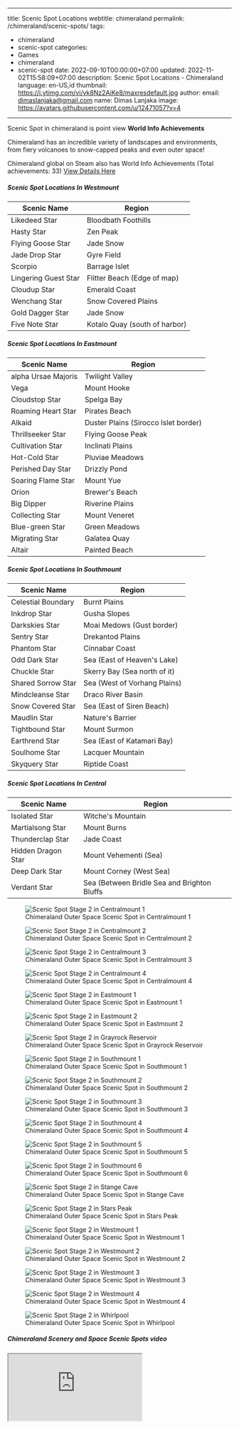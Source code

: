 ---
  title: Scenic Spot Locations
webtitle: chimeraland
permalink: /chimeraland/scenic-spots/
tags:
  - chimeraland
  - scenic-spot
categories:
  - Games
  - chimeraland
  - scenic-spot
date: 2022-09-10T00:00:00+07:00
updated: 2022-11-02T15:58:09+07:00
description: Scenic Spot Locations - Chimeraland
language: en-US,id
thumbnail: https://i.ytimg.com/vi/vk8Nz2AiKe8/maxresdefault.jpg
author:
  email: dimaslanjaka@gmail.com
  name: Dimas Lanjaka
  image: https://avatars.githubusercontent.com/u/12471057?v=4
  ---

  <section id="bootstrap-wrapper">
  <link
    rel="stylesheet"
    href="https://rawcdn.githack.com/dimaslanjaka/Web-Manajemen/870a349/css/bootstrap-5-3-0-alpha3-wrapper.css"
  />
  <div class="row">
    <div class="col-12 mb-2">
      <p>
        Scenic Spot in chimeraland is point view <b>World Info Achievements</b>
      </p>
      <p>
        Chimeraland has an incredible variety of landscapes and environments,
        from fiery volcanoes to snow-capped peaks and even outer space!
      </p>
      <p>
        Chimeraland global on Steam also has World Info Achievements (Total
        achievements: 33)
        <a
          href="https://steamcommunity.com/stats/1913730/achievements"
          rel="nofollow noopener noreferer noreferrer"
          target="_blank"
          class="text-primary"
          >View Details Here</a
        >
      </p>
    </div>
  </div>
  <div class="row">
    <div class="col-12 col-lg-6 mb-2">
      <h5>Scenic Spot Locations In Westmount</h5>
      <table class="table">
        <thead>
          <tr>
            <th>Scenic Name</th>
            <th>Region</th>
          </tr>
        </thead>
        <tbody>
          <tr>
            <td id="likedeed-star">Likedeed Star</td>
            <td id="bloodbath-foothills">Bloodbath Foothills</td>
          </tr>
          <tr>
            <td id="hasty-star">Hasty Star</td>
            <td id="zen-peak">Zen Peak</td>
          </tr>
          <tr>
            <td id="flying-goose-star">Flying Goose Star</td>
            <td id="jade-snow">Jade Snow</td>
          </tr>
          <tr>
            <td id="jade-drop-star">Jade Drop Star</td>
            <td id="gyre-field">Gyre Field</td>
          </tr>
          <tr>
            <td id="scorpio">Scorpio</td>
            <td id="barrage-islet">Barrage Islet</td>
          </tr>
          <tr>
            <td id="lingering-guest-star">Lingering Guest Star</td>
            <td id="flitter-beach-(edge-of-map)">
              Flitter Beach (Edge of map)
            </td>
          </tr>
          <tr>
            <td id="cloudup-star">Cloudup Star</td>
            <td id="emerald-coast">Emerald Coast</td>
          </tr>
          <tr>
            <td id="wenchang-star">Wenchang Star</td>
            <td id="snow-covered-plains">Snow Covered Plains</td>
          </tr>
          <tr>
            <td id="gold-dagger-star">Gold Dagger Star</td>
            <td id="jade-snow">Jade Snow</td>
          </tr>
          <tr>
            <td id="five-note-star">Five Note Star</td>
            <td id="kotalo-quay-(south-of-harbor)">
              Kotalo Quay (south of harbor)
            </td>
          </tr>
        </tbody>
      </table>
    </div>
    <div class="col-12 col-lg-6 mb-2">
      <h5>Scenic Spot Locations In Eastmount</h5>
      <table class="table">
        <thead>
          <tr>
            <th>Scenic Name</th>
            <th>Region</th>
          </tr>
        </thead>
        <tbody>
          <tr>
            <td id="alpha-ursae-majoris">alpha Ursae Majoris</td>
            <td id="twilight-valley">Twilight Valley</td>
          </tr>
          <tr>
            <td id="vega">Vega</td>
            <td id="mount-hooke">Mount Hooke</td>
          </tr>
          <tr>
            <td id="cloudstop-star">Cloudstop Star</td>
            <td id="spelga-bay">Spelga Bay</td>
          </tr>
          <tr>
            <td id="roaming-heart-star">Roaming Heart Star</td>
            <td id="pirates-beach">Pirates Beach</td>
          </tr>
          <tr>
            <td id="alkaid">Alkaid</td>
            <td id="duster-plains-(sirocco-islet-border)">
              Duster Plains (Sirocco Islet border)
            </td>
          </tr>
          <tr>
            <td id="thrillseeker-star">Thrillseeker Star</td>
            <td id="flying-goose-peak">Flying Goose Peak</td>
          </tr>
          <tr>
            <td id="cultivation-star">Cultivation Star</td>
            <td id="inclinati-plains">Inclinati Plains</td>
          </tr>
          <tr>
            <td id="hot-cold-star">Hot-Cold Star</td>
            <td id="pluviae-meadows">Pluviae Meadows</td>
          </tr>
          <tr>
            <td id="perished-day-star">Perished Day Star</td>
            <td id="drizzly-pond">Drizzly Pond</td>
          </tr>
          <tr>
            <td id="soaring-flame-star">Soaring Flame Star</td>
            <td id="mount-yue">Mount Yue</td>
          </tr>
          <tr>
            <td id="orion">Orion</td>
            <td id="brewer&#x27;s-beach">Brewer&#x27;s Beach</td>
          </tr>
          <tr>
            <td id="big-dipper">Big Dipper</td>
            <td id="riverine-plains">Riverine Plains</td>
          </tr>
          <tr>
            <td id="collecting-star">Collecting Star</td>
            <td id="mount-veneret">Mount Veneret</td>
          </tr>
          <tr>
            <td id="blue-green-star">Blue-green Star</td>
            <td id="green-meadows">Green Meadows</td>
          </tr>
          <tr>
            <td id="migrating-star">Migrating Star</td>
            <td id="galatea-quay">Galatea Quay</td>
          </tr>
          <tr>
            <td id="altair">Altair</td>
            <td id="painted-beach">Painted Beach</td>
          </tr>
        </tbody>
      </table>
    </div>
    <div class="col-12 col-lg-6 mb-2">
      <h5>Scenic Spot Locations In Southmount</h5>
      <table class="table">
        <thead>
          <tr>
            <th>Scenic Name</th>
            <th>Region</th>
          </tr>
        </thead>
        <tbody>
          <tr>
            <td id="celestial-boundary">Celestial Boundary</td>
            <td id="burnt-plains">Burnt Plains</td>
          </tr>
          <tr>
            <td id="inkdrop-star">Inkdrop Star</td>
            <td id="gusha-slopes">Gusha Slopes</td>
          </tr>
          <tr>
            <td id="darkskies-star">Darkskies Star</td>
            <td id="moai-medows-(gust-border)">Moai Medows (Gust border)</td>
          </tr>
          <tr>
            <td id="sentry-star">Sentry Star</td>
            <td id="drekantod-plains">Drekantod Plains</td>
          </tr>
          <tr>
            <td id="phantom-star">Phantom Star</td>
            <td id="cinnabar-coast">Cinnabar Coast</td>
          </tr>
          <tr>
            <td id="odd-dark-star">Odd Dark Star</td>
            <td id="sea-(east-of-heaven&#x27;s-lake)">
              Sea (East of Heaven&#x27;s Lake)
            </td>
          </tr>
          <tr>
            <td id="chuckle-star">Chuckle Star</td>
            <td id="skerry-bay-(sea-north-of-it)">
              Skerry Bay (Sea north of it)
            </td>
          </tr>
          <tr>
            <td id="shared-sorrow-star">Shared Sorrow Star</td>
            <td id="sea-(west-of-vorhang-plains)">
              Sea (West of Vorhang Plains)
            </td>
          </tr>
          <tr>
            <td id="mindcleanse-star">Mindcleanse Star</td>
            <td id="draco-river-basin">Draco River Basin</td>
          </tr>
          <tr>
            <td id="snow-covered-star">Snow Covered Star</td>
            <td id="sea-(east-of-siren-beach)">Sea (East of Siren Beach)</td>
          </tr>
          <tr>
            <td id="maudlin-star">Maudlin Star</td>
            <td id="nature&#x27;s-barrier">Nature&#x27;s Barrier</td>
          </tr>
          <tr>
            <td id="tightbound-star">Tightbound Star</td>
            <td id="mount-surmon">Mount Surmon</td>
          </tr>
          <tr>
            <td id="earthrend-star">Earthrend Star</td>
            <td id="sea-(east-of-katamari-bay)">Sea (East of Katamari Bay)</td>
          </tr>
          <tr>
            <td id="soulhome-star">Soulhome Star</td>
            <td id="lacquer-mountain">Lacquer Mountain</td>
          </tr>
          <tr>
            <td id="skyquery-star">Skyquery Star</td>
            <td id="riptide-coast">Riptide Coast</td>
          </tr>
        </tbody>
      </table>
    </div>
    <div class="col-12 col-lg-6 mb-2">
      <h5>Scenic Spot Locations In Central</h5>
      <table class="table">
        <thead>
          <tr>
            <th>Scenic Name</th>
            <th>Region</th>
          </tr>
        </thead>
        <tbody>
          <tr>
            <td id="isolated-star">Isolated Star</td>
            <td id="witche&#x27;s-mountain">Witche&#x27;s Mountain</td>
          </tr>
          <tr>
            <td id="martialsong-star">Martialsong Star</td>
            <td id="mount-burns">Mount Burns</td>
          </tr>
          <tr>
            <td id="thunderclap-star">Thunderclap Star</td>
            <td id="jade-coast">Jade Coast</td>
          </tr>
          <tr>
            <td id="hidden-dragon-star">Hidden Dragon Star</td>
            <td id="mount-vehementi-(sea)">Mount Vehementi (Sea)</td>
          </tr>
          <tr>
            <td id="deep-dark-star">Deep Dark Star</td>
            <td id="mount-corney-(west-sea)">Mount Corney (West Sea)</td>
          </tr>
          <tr>
            <td id="verdant-star">Verdant Star</td>
            <td id="sea-(between-bridle-sea-and-brighton-bluffs">
              Sea (Between Bridle Sea and Brighton Bluffs
            </td>
          </tr>
        </tbody>
      </table>
    </div>
  </div>
  <div class="row">
    <div class="col-12 col-lg-6 mb-2">
      <figure class="figure gal-item">
        <img
          src="/chimeraland/scenic-spot/centralmount-1.webp"
          class="figure-img img-fluid rounded"
          alt="Scenic Spot Stage 2 in Centralmount 1"
          data-fancybox="true"
        />
        <figcaption class="figure-caption">
          Chimeraland Outer Space Scenic Spot in Centralmount 1
        </figcaption>
      </figure>
    </div>
    <div class="col-12 col-lg-6 mb-2">
      <figure class="figure gal-item">
        <img
          src="/chimeraland/scenic-spot/centralmount-2.webp"
          class="figure-img img-fluid rounded"
          alt="Scenic Spot Stage 2 in Centralmount 2"
          data-fancybox="true"
        />
        <figcaption class="figure-caption">
          Chimeraland Outer Space Scenic Spot in Centralmount 2
        </figcaption>
      </figure>
    </div>
    <div class="col-12 col-lg-6 mb-2">
      <figure class="figure gal-item">
        <img
          src="/chimeraland/scenic-spot/centralmount-3.webp"
          class="figure-img img-fluid rounded"
          alt="Scenic Spot Stage 2 in Centralmount 3"
          data-fancybox="true"
        />
        <figcaption class="figure-caption">
          Chimeraland Outer Space Scenic Spot in Centralmount 3
        </figcaption>
      </figure>
    </div>
    <div class="col-12 col-lg-6 mb-2">
      <figure class="figure gal-item">
        <img
          src="/chimeraland/scenic-spot/centralmount-4.webp"
          class="figure-img img-fluid rounded"
          alt="Scenic Spot Stage 2 in Centralmount 4"
          data-fancybox="true"
        />
        <figcaption class="figure-caption">
          Chimeraland Outer Space Scenic Spot in Centralmount 4
        </figcaption>
      </figure>
    </div>
    <div class="col-12 col-lg-6 mb-2">
      <figure class="figure gal-item">
        <img
          src="/chimeraland/scenic-spot/eastmount-1.webp"
          class="figure-img img-fluid rounded"
          alt="Scenic Spot Stage 2 in Eastmount 1"
          data-fancybox="true"
        />
        <figcaption class="figure-caption">
          Chimeraland Outer Space Scenic Spot in Eastmount 1
        </figcaption>
      </figure>
    </div>
    <div class="col-12 col-lg-6 mb-2">
      <figure class="figure gal-item">
        <img
          src="/chimeraland/scenic-spot/eastmount-2.webp"
          class="figure-img img-fluid rounded"
          alt="Scenic Spot Stage 2 in Eastmount 2"
          data-fancybox="true"
        />
        <figcaption class="figure-caption">
          Chimeraland Outer Space Scenic Spot in Eastmount 2
        </figcaption>
      </figure>
    </div>
    <div class="col-12 col-lg-6 mb-2">
      <figure class="figure gal-item">
        <img
          src="/chimeraland/scenic-spot/grayrock-reservoir.webp"
          class="figure-img img-fluid rounded"
          alt="Scenic Spot Stage 2 in Grayrock Reservoir"
          data-fancybox="true"
        />
        <figcaption class="figure-caption">
          Chimeraland Outer Space Scenic Spot in Grayrock Reservoir
        </figcaption>
      </figure>
    </div>
    <div class="col-12 col-lg-6 mb-2">
      <figure class="figure gal-item">
        <img
          src="/chimeraland/scenic-spot/southmount-1.webp"
          class="figure-img img-fluid rounded"
          alt="Scenic Spot Stage 2 in Southmount 1"
          data-fancybox="true"
        />
        <figcaption class="figure-caption">
          Chimeraland Outer Space Scenic Spot in Southmount 1
        </figcaption>
      </figure>
    </div>
    <div class="col-12 col-lg-6 mb-2">
      <figure class="figure gal-item">
        <img
          src="/chimeraland/scenic-spot/southmount-2.webp"
          class="figure-img img-fluid rounded"
          alt="Scenic Spot Stage 2 in Southmount 2"
          data-fancybox="true"
        />
        <figcaption class="figure-caption">
          Chimeraland Outer Space Scenic Spot in Southmount 2
        </figcaption>
      </figure>
    </div>
    <div class="col-12 col-lg-6 mb-2">
      <figure class="figure gal-item">
        <img
          src="/chimeraland/scenic-spot/southmount-3.webp"
          class="figure-img img-fluid rounded"
          alt="Scenic Spot Stage 2 in Southmount 3"
          data-fancybox="true"
        />
        <figcaption class="figure-caption">
          Chimeraland Outer Space Scenic Spot in Southmount 3
        </figcaption>
      </figure>
    </div>
    <div class="col-12 col-lg-6 mb-2">
      <figure class="figure gal-item">
        <img
          src="/chimeraland/scenic-spot/southmount-4.webp"
          class="figure-img img-fluid rounded"
          alt="Scenic Spot Stage 2 in Southmount 4"
          data-fancybox="true"
        />
        <figcaption class="figure-caption">
          Chimeraland Outer Space Scenic Spot in Southmount 4
        </figcaption>
      </figure>
    </div>
    <div class="col-12 col-lg-6 mb-2">
      <figure class="figure gal-item">
        <img
          src="/chimeraland/scenic-spot/southmount-5.webp"
          class="figure-img img-fluid rounded"
          alt="Scenic Spot Stage 2 in Southmount 5"
          data-fancybox="true"
        />
        <figcaption class="figure-caption">
          Chimeraland Outer Space Scenic Spot in Southmount 5
        </figcaption>
      </figure>
    </div>
    <div class="col-12 col-lg-6 mb-2">
      <figure class="figure gal-item">
        <img
          src="/chimeraland/scenic-spot/southmount-6.webp"
          class="figure-img img-fluid rounded"
          alt="Scenic Spot Stage 2 in Southmount 6"
          data-fancybox="true"
        />
        <figcaption class="figure-caption">
          Chimeraland Outer Space Scenic Spot in Southmount 6
        </figcaption>
      </figure>
    </div>
    <div class="col-12 col-lg-6 mb-2">
      <figure class="figure gal-item">
        <img
          src="/chimeraland/scenic-spot/stange-cave.webp"
          class="figure-img img-fluid rounded"
          alt="Scenic Spot Stage 2 in Stange Cave"
          data-fancybox="true"
        />
        <figcaption class="figure-caption">
          Chimeraland Outer Space Scenic Spot in Stange Cave
        </figcaption>
      </figure>
    </div>
    <div class="col-12 col-lg-6 mb-2">
      <figure class="figure gal-item">
        <img
          src="/chimeraland/scenic-spot/stars-peak.webp"
          class="figure-img img-fluid rounded"
          alt="Scenic Spot Stage 2 in Stars Peak"
          data-fancybox="true"
        />
        <figcaption class="figure-caption">
          Chimeraland Outer Space Scenic Spot in Stars Peak
        </figcaption>
      </figure>
    </div>
    <div class="col-12 col-lg-6 mb-2">
      <figure class="figure gal-item">
        <img
          src="/chimeraland/scenic-spot/westmount-1.webp"
          class="figure-img img-fluid rounded"
          alt="Scenic Spot Stage 2 in Westmount 1"
          data-fancybox="true"
        />
        <figcaption class="figure-caption">
          Chimeraland Outer Space Scenic Spot in Westmount 1
        </figcaption>
      </figure>
    </div>
    <div class="col-12 col-lg-6 mb-2">
      <figure class="figure gal-item">
        <img
          src="/chimeraland/scenic-spot/westmount-2.webp"
          class="figure-img img-fluid rounded"
          alt="Scenic Spot Stage 2 in Westmount 2"
          data-fancybox="true"
        />
        <figcaption class="figure-caption">
          Chimeraland Outer Space Scenic Spot in Westmount 2
        </figcaption>
      </figure>
    </div>
    <div class="col-12 col-lg-6 mb-2">
      <figure class="figure gal-item">
        <img
          src="/chimeraland/scenic-spot/westmount-3.webp"
          class="figure-img img-fluid rounded"
          alt="Scenic Spot Stage 2 in Westmount 3"
          data-fancybox="true"
        />
        <figcaption class="figure-caption">
          Chimeraland Outer Space Scenic Spot in Westmount 3
        </figcaption>
      </figure>
    </div>
    <div class="col-12 col-lg-6 mb-2">
      <figure class="figure gal-item">
        <img
          src="/chimeraland/scenic-spot/westmount-4.webp"
          class="figure-img img-fluid rounded"
          alt="Scenic Spot Stage 2 in Westmount 4"
          data-fancybox="true"
        />
        <figcaption class="figure-caption">
          Chimeraland Outer Space Scenic Spot in Westmount 4
        </figcaption>
      </figure>
    </div>
    <div class="col-12 col-lg-6 mb-2">
      <figure class="figure gal-item">
        <img
          src="/chimeraland/scenic-spot/whirlpool.webp"
          class="figure-img img-fluid rounded"
          alt="Scenic Spot Stage 2 in Whirlpool"
          data-fancybox="true"
        />
        <figcaption class="figure-caption">
          Chimeraland Outer Space Scenic Spot in Whirlpool
        </figcaption>
      </figure>
    </div>
  </div>
  <div class="row">
    <div class="col-12 mb-2">
      <h5>Chimeraland Scenery and Space Scenic Spots video</h5>
      <div class="ratio ratio-16x9">
        <iframe
          src="https://www.youtube.com/embed/dW-_pZDzs-w?rel=0"
          title="YouTube video"
          allowfullscreen=""
        ></iframe>
      </div>
    </div>
  </div>
</section>